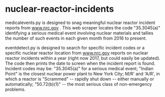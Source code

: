 # nuclear-reactor-incidents

medicalevents.py is designed to snag meaningful nuclear reactor incident reports from www.nrc.gov . This web scraper locates the code "35.3045(a)" identifying a serious medical event involving nuclear materials and tallies the number of such events in each given month from 2016 to present. 

eventdetect.py is designed to search for specific incident codes or a specific nuclear reactor location from www.nrc.gov reports on nuclear reactor incidents within a year (right now 2017, but could easily be updated). The code then prints the date to screen when the incident report is found. Incident codes may be: "35.3045(a)" for a serious medical event; "Indian Point" is the closest nuclear power plant to New York City; M/R' and 'A/R', in which a reactor is "Scrammed" -- rapidly shut down -- either manually or automatically; "50.72(b)(1)" -- the most serious class of non-emergency problems.
